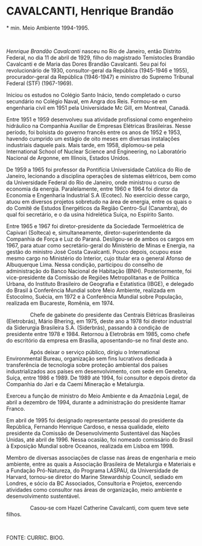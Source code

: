 CAVALCANTI, Henrique Brandão
============================

\* min. Meio Ambiente 1994-1995.

 

*Henrique Brandão Cavalcanti* nasceu no Rio de Janeiro, então Distrito
Federal, no dia 11 de abril de 1929, filho do magistrado Temístocles
Brandão Cavalcanti e de Maria das Dores Brandão Cavalcanti. Seu pai foi
revolucionário de 1930, consultor-geral da República (1945-1946 e 1955),
procurador-geral da República (1946-1947) e ministro do Supremo Tribunal
Federal (STF) (1967-1969).

Iniciou os estudos no Colégio Santo Inácio, tendo completado o curso
secundário no Colégio Naval, em Angra dos Reis. Formou-se em engenharia
civil em 1951 pela Universidade Mc Gill, em Montreal, Canadá.

Entre 1951 e 1959 desenvolveu sua atividade profissional como engenheiro
hidráulico na Companhia Auxiliar de Empresas Elétricas Brasileiras.
Nesse período, foi bolsista do governo francês entre os anos de 1952 e
1953, havendo cumprido um estágio de oito meses em diversas instalações
industriais daquele país. Mais tarde, em 1958, diplomou-se pela
International School of Nuclear Science and Engineering, no Laboratório
Nacional de Argonne, em Illinois, Estados Unidos.

De 1959 a 1965 foi professor da Pontifícia Universidade Católica do Rio
de Janeiro, lecionando a disciplina operações de sistemas elétricos, bem
como da Universidade Federal do Rio de Janeiro, onde ministrou o curso
de economia da energia. Paralelamente, entre 1960 e 1964 foi diretor da
Economia e Engenharia Industrial S.A (Ecotec). No exercício desse cargo,
atuou em diversos projetos sobretudo na área de energia, entre os quais
o do Comitê de Estudos Energéticos da Região Centro-Sul (Canambra), do
qual foi secretário, e o da usina hidrelética Suíça, no Espírito Santo.

Entre 1965 e 1967 foi diretor-presidente da Sociedade Termoelétrica de
Capivari (Solteca) e, simultaneamente, diretor-superintendente da
Companhia de Força e Luz do Paraná. Desligou-se de ambos os cargos em
1967, para atuar como secretário-geral do Ministério de Minas e Energia,
na gestão do ministro José Costa Cavalcanti. Pouco depois, ocupou esse
mesmo cargo no Ministério do Interior, cujo titular era o general Afonso
de Albuquerque Lima. Nessa condição, participou do conselho de
administração do Banco Nacional de Habitação (BNH). Posteriormente, foi
vice-presidente da Comissão de Regiões Metropolitanas e de Política
Urbana, do Instituto Brasileiro de Geografia e Estatística (IBGE), e
delegado do Brasil à Conferência Mundial sobre Meio Ambiente, realizada
em Estocolmo, Suécia, em 1972 e à Conferência Mundial sobre População,
realizada em Bucareste, Romênia, em 1974.

                Chefe de gabinete do presidente das Centrais Elétricas
Brasileiras (Eletrobrás), Mário Bhering, em 1975, deste ano a 1978 foi
diretor industrial da Siderurgia Brasileira S.A. (Siderbrás), passando à
condição de presidente entre 1978 e 1984. Retornou à Eletrobrás em 1985,
como chefe do escritório da empresa em Brasília, aposentando-se no final
deste ano.

                Após deixar o serviço público, dirigiu o International
Environmental Bureau, organização sem fins lucrativos dedicada à
transferência de tecnologia sobre proteção ambiental dos países
industrializados aos países em desenvolvimento, com sede em Genebra,
Suíça, entre 1986 e 1989. De 1989 até 1994, foi consultor e depois
diretor da Companhia do Jari e da Caemi Mineração e Metalurgia.

Exerceu a função de ministro do Meio Ambiente e da Amazônia Legal, de
abril a dezembro de 1994, durante a administração do presidente Itamar
Franco.

Em abril de 1995 foi designado representante pessoal do presidente da
República, Fernando Henrique Cardoso, e nessa qualidade, eleito
presidente da Comissão de Desenvolvimento Sustentável das Nações Unidas,
até abril de 1996. Nessa ocasião, foi nomeado comissário do Brasil à
Exposição Mundial sobre Oceanos, realizada em Lisboa em 1998.

Membro de diversas associações de classe nas áreas de engenharia e meio
ambiente, entre as quais a Associação Brasileira de Metalurgia e
Materiais e a Fundação Pró-Natureza, do Programa LASPAU, da Universidade
de Harvard, tornou-se diretor do Marine Stewardship Council, sediado em
Londres, e sócio da BC Associados, Consultoria e Projetos, exercendo
atividades como consultor nas áreas de organização, meio ambiente e
desenvolvimento sustentável.

                Casou-se com Hazel Catherine Cavalcanti, com quem teve
sete filhos.

 

FONTE: CURRIC. BIOG.
